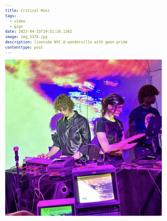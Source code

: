 ```yaml
---
title: Critical Mass
tags:
  - video
  - gigs
date: 2023-04-15T19:51:26.136Z
image: img_5376.jpg
description: livecode NYC @ wonderville with gwen prime
contenttype: post
---
```

![](img_5363-2.jpg)